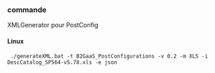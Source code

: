 ### commande
XMLGenerator pour PostConfig 
#### Linux
` ./generateXML.bat -t B2GaaS_PostConfigurations -v 0.2 -m XLS -i DescCatalog_SP564-v5.78.xls -e json`